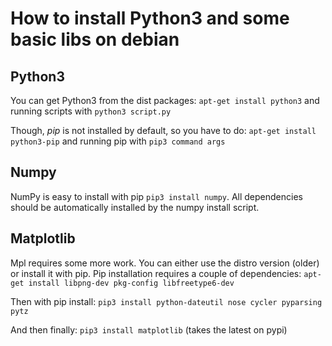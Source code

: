# How to install Python3 and some basic libs on debian
## Python3
You can get Python3 from the dist packages:
`apt-get install python3` and running scripts with `python3 script.py`

Though, *pip* is not installed by default, so you have to do:
`apt-get install python3-pip`  and running pip with `pip3 command args`

## Numpy
NumPy is easy to install with pip `pip3 install numpy`. All dependencies should be automatically installed  by the numpy install script.

## Matplotlib
Mpl requires some more work. You can either use the distro version (older) or install it with pip.
Pip installation requires a couple of dependencies:
`apt-get install libpng-dev pkg-config libfreetype6-dev`

Then with pip install:
`pip3 install python-dateutil nose cycler pyparsing pytz`

And then finally:
`pip3 install matplotlib` (takes the latest on pypi)